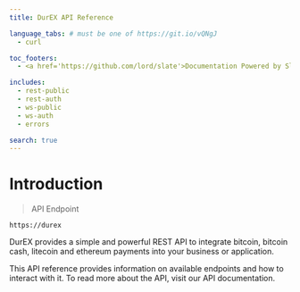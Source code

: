 ```yaml
---
title: DurEX API Reference

language_tabs: # must be one of https://git.io/vQNgJ
  - curl

toc_footers:
  - <a href='https://github.com/lord/slate'>Documentation Powered by Slate</a>

includes:
  - rest-public
  - rest-auth
  - ws-public
  - ws-auth
  - errors

search: true
---
```


# Introduction

> API Endpoint

```
https://durex
```

DurEX provides a simple and powerful REST API to integrate bitcoin, bitcoin cash, litecoin and ethereum payments into your business or application.

This API reference provides information on available endpoints and how to interact with it. To read more about the API, visit our API documentation.